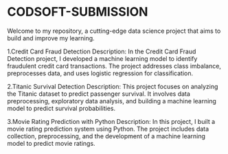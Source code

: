 # CODSOFT-SUBMISSION
Welcome to my repository, a cutting-edge data science project that aims to build and improve my learning.

1.Credit Card Fraud Detection Description: In the Credit Card Fraud Detection project, I developed a machine learning model to identify fraudulent credit card transactions. The project addresses class imbalance, preprocesses data, and uses logistic regression for classification.

2.Titanic Survival Detection Description: This project focuses on analyzing the Titanic dataset to predict passenger survival. It involves data preprocessing, exploratory data analysis, and building a machine learning model to predict survival probabilities.

3.Movie Rating Prediction with Python Description: In this project, I built a movie rating prediction system using Python. The project includes data collection, preprocessing, and the development of a machine learning model to predict movie ratings.
